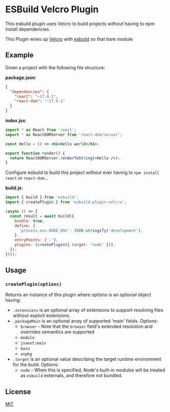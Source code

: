 # ESBuild Velcro Plugin

This esbuild plugin uses Velcro to build projects without having to npm install dependencies.

This Plugin wires up [Velcro](https://github.com/ggoodman/velcro) with [esbuild](https://github.com/evanwallace/esbuild) so that bare module

## Example

Given a project with the following file structure:

**package.json**:

```json
{
  "dependencies": {
    "react": "~17.0.1",
    "react-dom": "~17.0.1"
  }
}
```

**index.jsx**:

```jsx
import * as React from 'react';
import * as ReactDOMServer from 'react-dom/server';

const Hello = () => <h1>Hello world</h1>;

export function render() {
  return ReactDOMServer.renderToString(<Hello />);
}
```

Configure esbuild to build this project without ever having to `npm install` `react` or `react-dom`...

**build.js**:

```js
import { build } from 'esbuild';
import { createPlugin } from 'esbuild-plugin-velcro';

(async () => {
  const result = await build({
    bundle: true,
    define: {
      'process.env.NODE_ENV': JSON.stringify('development'),
    },
    entryPoints: ['.'],
    plugins: [createPlugin({ target: 'node' })],
  });
})();
```

## Usage

### `createPlugin(options)`

Returns an instance of this plugin where options is an optional object having:

- `.extensions` is an optional array of extensions to support resolving files without explicit extensions.
- `.packageMain` is an optional array of supported 'main' fields. Options:
  - `browser` - Note that the `browser` field's extended resolution and overrides semantics are supported
  - `module`
  - `jsnext:main`
  - `main`
  - `unpkg`
- `.target` is an optional value describing the target runtime environment for the build. Options:
  - `node` - When this is specified, Node's built-in modules will be treated as `esbuild` externals, and therefore not bundled.

## License

[MIT](./LICENSE)
